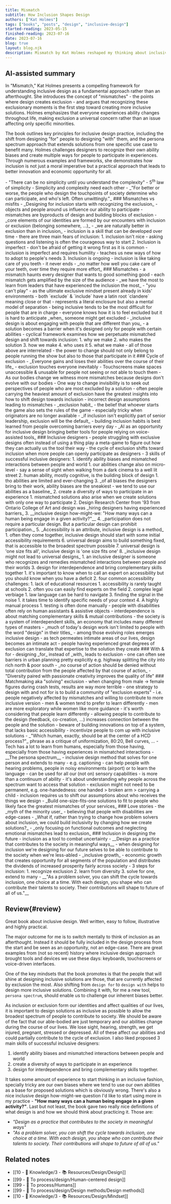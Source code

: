 ```yaml
---
title: Mismatch
subtitle: How Inclusion Shapes Design
authors: ["Kat Holmes"]
tags: ["books", "posts", "design", "inclusive-design"]
started-reading: 2023-05-15
finished-reading: 2023-07-16
date: 2023-07-16
blog: true
layout: blog.njk
description: Mismatch by Kat Holmes reshaped my thinking about inclusive design. Think of an inclusion as not something that goes 'on top' of things but rather it should be embedded in them. A huge paradigm and a mindset shift for me.
---
```


## AI-assisted summary
In "Mismatch," Kat Holmes presents a compelling framework for understanding inclusive design as a fundamental approach rather than an afterthought. She introduces the concept of "mismatches" - the points where design creates exclusion - and argues that recognizing these exclusionary moments is the first step toward creating more inclusive solutions. Holmes emphasizes that everyone experiences ability changes throughout life, making exclusion a universal concern rather than an issue affecting only specific minorities.

The book outlines key principles for inclusive design practice, including the shift from designing "for" people to designing "with" them, and the persona spectrum approach that extends solutions from one specific use case to benefit many. Holmes challenges designers to recognize their own ability biases and create multiple ways for people to participate in experiences. Through numerous examples and frameworks, she demonstrates how inclusion is not just a moral imperative but a practical approach that leads to better innovation and economic opportunity for all.



<div id="notes">
- "There can be no simplicity until you understand the complexity"
	- 5<sup>th</sup> law of simplicity - Simplicity and complexity need each other
- _"For better or worse, the people who design the touchpoints of society determine who can participate, and who's left. Often unwittingly."_
### Mismatches vs misfits
- _Designing for inclusion starts with recognizing the exclusion_
- objects and people around us influence our ability to participate
- mismatches are byproducts of design and building blocks of exclusion
- _core elements of our identities are formed by our encounters with inclusion or exclusion (belonging somewhere, ...)_
- _we are naturally better in exclusion than in inclusion_
- inclusion is a skill that can be developed over time
- there are three main fears of inclusion:
1. inclusion isn't nice
	- asking questions and listening is often the courageous way to start
2. Inclusion is imperfect
	- don't be afraid of getting it wrong first as it is common
	- inclusion is imperfect and requires humility
	- teaches us new ways of how to adopt to people's needs
3. Inclusion is ongoing
	- inclusion is like taking care of you teeth - it never ends
	- _no matter how well you cake care of your teeth, over time they require more effort_
### Mismatches
- a mismatch haunts every designer that wants to good something good
- each mismatch gets amplified by the size of the audience
- _we have the most to learn from leaders that have experienced the inclusion the most_
- "you can't play" -  as the ultimate exclusive mindset present already in kids' environments
- both `exclude` & `include` have a latin root `clandere` meaning close or that - represents a literal enclosure but also a mental model of separation
- being inclusive tends to be the most difficult for people that are in charge
- everyone knows how it is to feel excluded but it is hard to anticipate _when_ someone might get excluded
- _inclusive design is about engaging with people that are different than you_
- a solution becomes a barrier when it's designed only for people with certain abilities
- cyclical framework examines how we perpetuate mismatched design and shift towards inclusion:
1. why we make
2. who makes the solution
3. how we make
4. who uses it
5. what we make
  - all of those above are interrelated
- the power to change should not only belong to people running the show but also to those that participate in it
### Cycle of exclusion
- _Everyone gains and loses their abilities over the course of their life_
	- exclusion touches everyone inevitably
- Touchscreens make spaces unaccessible & unusable for people not seeing or not able to touch them
- As our bodies change we witness more mismatches because designs don't evolve with our bodies
- One way to change invisibility is to seek out perspectives of people who are most excluded by a solution
- often people carrying the heaviest amount of exclusion have the greatest insights into how to shift design towards inclusion
- incorrect design assumptions leading to mismatches
- _exclusion habit_ - the belief that whoever starts the game also sets the rules of the game
	- especially tricky when originators are no longer available
- _if inclusion isn't explicitly part of senior leadership, exclusion will be the default_
	- building inclusion habits is best learned from people overcoming barriers every day
- _AI as an opportunity for inclusive design bringing better tools for people relying on voice-assisted tools_
### Inclusive designers
- people struggling with exclusive designs often instead of using a thing play a meta-game to figure out how they can actually us the tool their way
- the cycle of exclusion shifts toward inclusion when more people can openly participate as designers
- 3 skills of successful inclusive designers:
1. identify ability biases and mismatched interactions between people and world
	1. our abilities change also on micro-level - say a sense of sight when walking from a dark cinema to a well lit street
	2. human ability, mostly cognitive, is the building block of design
		1. tho abilities are limited and ever-changing
	3. _of all biases the designers bring to their work, ability biases are the sneakiest - we tend to use our abilities as a baseline_
2. create a diversity of ways to participate in an experience
	1. mismatched solutions also arise when we create solutions with only one way to participate
	2. Design Research Center from '93 from Ontario College of Art and design was _hiring designers having experienced barriers_
	3. __inclusive design how-might-we: "How many ways can a human being engage in a given activity?"__
	4. _participation does not require a particular design. But a particular design can prohibit participation._
	5. _Accessibility is an attribute, inclusive design is a method_
		1. often they come together, inclusive design should start with some initial accessibility requirements
	6. universal design aims to build something fixed, that is accessible to the broadest spectrum possible
	7. universal design is 'one size fits all', inclusive design is 'one size fits one'
	8. _inclusive design might not lead to universal designs_
		1. an inclusive designer is someone who recognizes and remedies mismatched interactions between people and their worlds
3. design for interdependence and bring complementary skills together
	1. it's important to know when to call an expert on accessibility but you should know when you have a deficit
	2. four common accessibility challenges:
		1. lack of educational resources
			1. accessibility is rarely taught at schools
			2. often you can easily find experts on the field
		2. complex legal verbiage
			1. law language can be hard to navigate
		3. finding the signal in the noise
			1. it takes time to identify specific needs of your context
		4. A highly manual process
			1. testing is often done manually
- people with disabilities often rely on human assistants & assistive objects
- interdependence is about matching complementary skills & mutual contributions
	- the society is a system of interdependent skills, an economy that includes many different types of masters
- _much of today's design work isn't limited to people with the word "design" in their titles_
	- among those evolving roles emerges inclusive design
- as tech permeates intimate areas of our lives, design becomes an intimate act
- people having experienced great degrees of exclusion can translate that expertise to the solution they create
### With & for
- designing _for_ instead of _with_ leads to exclusion
- one can often see barriers in urban planning pretty explicitly e.g. highway splitting the city into rich north & poor south
- _no course of action should be denied without total contribution from the people affected by that course of action_
- "Diversity paired with passionate creativity improves the quality of life"
### Matchmaking aka "solving" exclusion
- when changing from male -> female figures during crash tests, results are way more terrible
- one strategy to design with and not for is to build a community of "exclusion experts"
	- i.e. people negatively affected by mismatches and willing to contribute to more inclusive version
- men & women tend to prefer to learn differently
	- men are more exploratory while women like more guidance
	- it's worth considering that people learn differently
- allowing people to contribute to the design (feedback, co-creation, ...) increases connection between the people and the solution
- beware of building innovations on top of a system, that lacks basic accessibility
- incentivize people to com up with inclusive solutions
- _"Which human, exactly, should be at the center of a HCD process?"_ phrase as a critique of uniformization, 80:20, Bell curves, ...
- Tech has a lot to learn from humans, especially from those having, especially from those having experiences in mismatched interactions
- __The persona spectrum__ - inclusive design method that solves for one person and extends to many
	- e.g. captioning - can help people with hearing problems, people in noisy environments (airport) or to learn the language
	- can be used for all our (not on) sensory capabilities
	- is more than a continuum of ability - it's about understanding why people across the spectrum want to access that solution
- exclusion might not need to be permanent, e.g. one-handedness: one handed > broken arm > carrying a child
- inclusion requires us to shift our assumptions about who receives the things we design
- _Build one-size-fits-one solutions to fit to people who likely face the greatest mismatches of your services_
### Love stories
- the _myth of the minority user_ - believing that people with disabilities are edge-cases
- _What if, rather than trying to change how problem solvers about inclusion, we could build inclusivity by changing how we create solutions?_
- _only focusing on functional outcomes and neglecting emotional mismatches lead to exclusion_
### Inclusion in designing the future
- inclusion as a tool to combat uncertainty
- __Design as a practice that contributes to the society in meaningful ways__
- when designing for inclusion we're designing for our future selves to be able to contribute to the society when we're less-abled
- _inclusive growth_ - economic growth that creates opportunity for all segments of the population and distributes the dividends of increased prosperity fairly across society
- 3 steps for inclusion:
1. recognize exclusion
2. learn from diversity
3. solve for one, extend to many
- __"As a problem solver, you can shift the cycle towards inclusion, one choice at a time. With each design, you shape who can contribute their talents to society. Their contributions will shape to future of all of us."__
</div>

## Review{#review}
Great book about inclusive design. Well written, easy to follow, illustrative and highly practical.

The major outcome for me is to switch mentally to think of inclusion as an afterthought. Instead it should be fully included in the design process from the start and be seen as an opportunity, not an edge-case. There are great examples from (not so recent) history where inclusive design approach brought tools and devices we use these days: keyboards, touchscreens or voice-driven interfaces.

One of the key mindsets that the book promotes is that the people that will shine at designing inclusive solutions are those, that are currently affected by exclusion the most. Also shifting from `design for` to `design with` helps to design more inclusive solutions. Combining it with, for me a new tool, `persona spectrum`, should enable us to challenge our inherent biases better.

As inclusion or exclusion form our identities and affect qualities of our lives, it is important to design solutions as inclusive as possible to allow the broadest spectrum of people to contribute to society. We should be aware of the fact that our able-bodied are just temporary and our abilities change during the course of our lives. We lose sight, hearing, strength, we get injured, pregnant, stressed or depressed. All of these affect our abilities and could partially contribute to the cycle of exclusion.
I also liked proposed 3 main skills of successful inclusive designers:
1. identify ability biases and mismatched interactions between people and world
2. create a diversity of ways to participate in an experience
3. design for interdependence and bring complementary skills together.

It takes some amount of experience to start thinking in an inclusive fashion, specially tricky are our own biases where we tend to use our own abilities as a base for proposed solutions which is obviously wrong. There's also a nice inclusive design how-might-we question I'd like to start using more in my practice - __"How many ways can a human being engage in a given activity?"__.
Last but not least, the book gave two really nice definitions of what design is and how we should think about practicing it. Those are:
- _"Design as a practice that contributes to the society in meaningful ways"_
- _"As a problem solver, you can shift the cycle towards inclusion, one choice at a time. With each design, you shape who can contribute their talents to society. Their contributions will shape to future of all of us."_

## Related notes
- [[10 - 🧠 Knowledge/3 - 📚 Resources/Design/Design]]
- [[99 - 📄 To process/design/Human-centered design]]
- [[99 - 📄 To process/Humans]]
- [[99 - 📄 To process/design/Design methods/Design methods]]
- [[10 - 🧠 Knowledge/3 - 📚 Resources/Design/Mindset]]